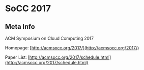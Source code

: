# SoCC 2017

## Meta Info

ACM Symposium on Cloud Computing 2017

Homepage: [http://acmsocc.org/2017/](http://acmsocc.org/2017/)

Paper List: [http://acmsocc.org/2017/schedule.html](http://acmsocc.org/2017/schedule.html)
